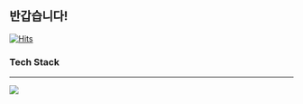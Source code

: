 ## 반갑습니다!
[![Hits](https://hits.seeyoufarm.com/api/count/incr/badge.svg?url=https%3A%2F%2Fgithub.com%2Fjsleemaster&count_bg=%230010FF&title_bg=%239C9C9C&icon=abbrobotstudio.svg&icon_color=%23000000&title=Today+%2F+Total&edge_flat=false)](https://hits.seeyoufarm.com)


### Tech Stack
------
<img src="https://img.shields.io/badge/Javascript-yellow?style=flat-square&logo=JavaScript&logoColor=#F7DF1E"/></a>
